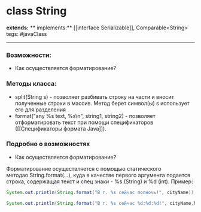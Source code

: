 # class String
**extends:** 
** implements:** [[interface Serializable]], Comparable\<String>
tegs: #javaClass

---

### Возможности:
- Как осуществляется форматирование?

### Методы класса:
- split(String s) - позволяет разбивать строку на части и вносит полученные строки в массив. Метод берет символ(ы) s использует его для разделения
- format("any %s text, %s\n", string1, string2) - позволяет отформатировать текст при помощи спецификаторов ([[Спецификаторы формата Java]]).  

### Подробно о возможностях
- Как осуществляется форматирование?

Форматирование осуществляется с помощью статического методао String.format(…), куда в качестве первого аргумента подается строка, содержащая текст и спец знаки - %s (String) и %d (int). Пример:

```java
System.out.println(String.format("В г. %s сейчас полночь!", cityName));

System.out.println(String.format("В г. %s сейчас %d:%d:%d!", cityName,hours,minutes,seconds));
```